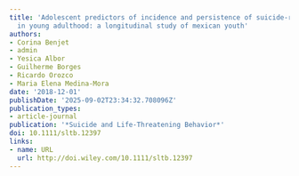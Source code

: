 ```yaml
---
title: 'Adolescent predictors of incidence and persistence of suicide-related outcomes
  in young adulthood: a longitudinal study of mexican youth'
authors:
- Corina Benjet
- admin
- Yesica Albor
- Guilherme Borges
- Ricardo Orozco
- Maria Elena Medina-Mora
date: '2018-12-01'
publishDate: '2025-09-02T23:34:32.708096Z'
publication_types:
- article-journal
publication: '*Suicide and Life-Threatening Behavior*'
doi: 10.1111/sltb.12397
links:
- name: URL
  url: http://doi.wiley.com/10.1111/sltb.12397
---
```

